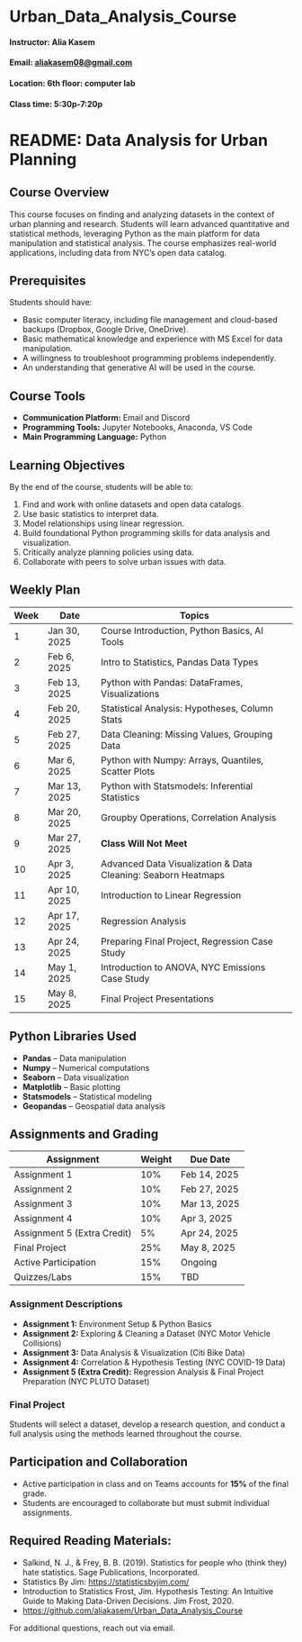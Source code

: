 # Urban_Data_Analysis_Course
#### Instructor: Alia Kasem
#### Email: aliakasem08@gmail.com
#### Location: 6th floor: computer lab
#### Class time:  5:30p-7:20p 

# README: Data Analysis for Urban Planning

## Course Overview
This course focuses on finding and analyzing datasets in the context of urban planning and research. Students will learn advanced quantitative and statistical methods, leveraging Python as the main platform for data manipulation and statistical analysis. The course emphasizes real-world applications, including data from NYC’s open data catalog.

## Prerequisites
Students should have:
- Basic computer literacy, including file management and cloud-based backups (Dropbox, Google Drive, OneDrive).
- Basic mathematical knowledge and experience with MS Excel for data manipulation.
- A willingness to troubleshoot programming problems independently.
- An understanding that generative AI will be used in the course.

## Course Tools
- **Communication Platform:** Email and Discord 
- **Programming Tools:** Jupyter Notebooks, Anaconda, VS Code
- **Main Programming Language:** Python

## Learning Objectives
By the end of the course, students will be able to:
1. Find and work with online datasets and open data catalogs.
2. Use basic statistics to interpret data.
3. Model relationships using linear regression.
4. Build foundational Python programming skills for data analysis and visualization.
5. Critically analyze planning policies using data.
6. Collaborate with peers to solve urban issues with data.

## Weekly Plan
| Week | Date       | Topics |
|------|------------|--------------------------------------------------------|
| 1    | Jan 30, 2025 | Course Introduction, Python Basics, AI Tools |
| 2    | Feb 6, 2025  | Intro to Statistics, Pandas Data Types |
| 3    | Feb 13, 2025 | Python with Pandas: DataFrames, Visualizations |
| 4    | Feb 20, 2025 | Statistical Analysis: Hypotheses, Column Stats |
| 5    | Feb 27, 2025 | Data Cleaning: Missing Values, Grouping Data |
| 6    | Mar 6, 2025  | Python with Numpy: Arrays, Quantiles, Scatter Plots |
| 7    | Mar 13, 2025 | Python with Statsmodels: Inferential Statistics |
| 8    | Mar 20, 2025 | Groupby Operations, Correlation Analysis |
| 9    | Mar 27, 2025 |  **Class Will Not Meet** |
| 10   | Apr 3, 2025  | Advanced Data Visualization & Data Cleaning: Seaborn Heatmaps |
| 11   | Apr 10, 2025 | Introduction to Linear Regression |
| 12   | Apr 17, 2025 | Regression Analysis |
| 13   | Apr 24, 2025 | Preparing Final Project, Regression Case Study |
| 14   | May 1, 2025  | Introduction to ANOVA, NYC Emissions Case Study |
| 15   | May 8, 2025  | Final Project Presentations |

## Python Libraries Used
- **Pandas** – Data manipulation
- **Numpy** – Numerical computations
- **Seaborn** – Data visualization
- **Matplotlib** – Basic plotting
- **Statsmodels** – Statistical modeling
- **Geopandas** – Geospatial data analysis

## Assignments and Grading
| Assignment | Weight | Due Date |
|------------|--------|----------|
| Assignment 1 | 10% | Feb 14, 2025 |
| Assignment 2 | 10% | Feb 27, 2025 |
| Assignment 3 | 10% | Mar 13, 2025 |
| Assignment 4 | 10% | Apr 3, 2025 |
| Assignment 5 (Extra Credit) | 5% | Apr 24, 2025 |
| Final Project | 25% | May 8, 2025 |
| Active Participation | 15% | Ongoing |
| Quizzes/Labs  | 15% | TBD |
### Assignment Descriptions
- **Assignment 1:** Environment Setup & Python Basics
- **Assignment 2:** Exploring & Cleaning a Dataset (NYC Motor Vehicle Collisions)
- **Assignment 3:** Data Analysis & Visualization (Citi Bike Data)
- **Assignment 4:** Correlation & Hypothesis Testing (NYC COVID-19 Data)
- **Assignment 5 (Extra Credit):** Regression Analysis & Final Project Preparation (NYC PLUTO Dataset)

### Final Project
Students will select a dataset, develop a research question, and conduct a full analysis using the methods learned throughout the course.

## Participation and Collaboration
- Active participation in class and on Teams accounts for **15%** of the final grade.
- Students are encouraged to collaborate but must submit individual assignments.
## Required Reading Materials:
- Salkind, N. J., & Frey, B. B. (2019). Statistics for people who (think they) hate statistics. Sage Publications, Incorporated.
- Statistics By Jim: https://statisticsbyjim.com/
- Introduction to Statistics
Frost, Jim. Hypothesis Testing: An Intuitive Guide to Making Data-Driven Decisions. Jim Frost, 2020.
- https://github.com/aliakasem/Urban_Data_Analysis_Course

For additional questions, reach out via email.

